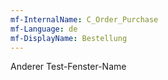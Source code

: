 ```yaml
---
mf-InternalName: C_Order_Purchase
mf-Language: de
mf-DisplayName: Bestellung
---
```


Anderer Test-Fenster-Name